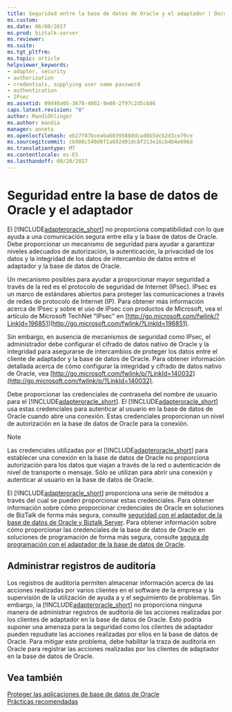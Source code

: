 ```yaml
---
title: Seguridad entre la base de datos de Oracle y el adaptador | Documentos de Microsoft
ms.custom: 
ms.date: 06/08/2017
ms.prod: biztalk-server
ms.reviewer: 
ms.suite: 
ms.tgt_pltfrm: 
ms.topic: article
helpviewer_keywords:
- adapter, security
- authorization
- credentials, supplying user name password
- authentication
- IPsec
ms.assetid: 09d40a05-3678-4002-9e08-2f97c2d5c686
caps.latest.revision: "8"
author: MandiOhlinger
ms.author: mandia
manager: anneta
ms.openlocfilehash: eb27f87bceaba6039588ddcad6b5dcb2d3ce79ce
ms.sourcegitcommit: cb908c540d8f1a692d01dc8f313e16cb4b4e696d
ms.translationtype: MT
ms.contentlocale: es-ES
ms.lasthandoff: 09/20/2017
---
```

# <a name="security-between-the-oracle-database-and-the-adapter"></a>Seguridad entre la base de datos de Oracle y el adaptador
El [!INCLUDE[adapteroracle_short](../../includes/adapteroracle-short-md.md)] no proporciona compatibilidad con lo que ayuda a una comunicación segura entre ella y la base de datos de Oracle. Debe proporcionar un mecanismo de seguridad para ayudar a garantizar niveles adecuados de autorización, la autenticación, la privacidad de los datos y la integridad de los datos de intercambio de datos entre el adaptador y la base de datos de Oracle.  
  
 Un mecanismo posibles para ayudar a proporcionar mayor seguridad a través de la red es el protocolo de seguridad de Internet (IPsec). IPsec es un marco de estándares abiertos para proteger las comunicaciones a través de redes de protocolo de Internet (IP). Para obtener más información acerca de IPsec y sobre el uso de IPsec con productos de Microsoft, vea el artículo de Microsoft TechNet "IPsec" en [http://go.microsoft.com/fwlink/?LinkId=196851](http://go.microsoft.com/fwlink/?LinkId=196851).  
  
 Sin embargo, en ausencia de mecanismos de seguridad como IPsec, el administrador debe configurar el cifrado de datos nativo de Oracle y la integridad para asegurarse de intercambios de proteger los datos entre el cliente de adaptador y la base de datos de Oracle. Para obtener información detallada acerca de cómo configurar la integridad y cifrado de datos nativo de Oracle, vea [http://go.microsoft.com/fwlink/p/?LinkId=140032](http://go.microsoft.com/fwlink/p/?LinkId=140032).  
  
 Debe proporcionar las credenciales de contraseña del nombre de usuario para el [!INCLUDE[adapteroracle_short](../../includes/adapteroracle-short-md.md)]. El [!INCLUDE[adapteroracle_short](../../includes/adapteroracle-short-md.md)] usa estas credenciales para autenticar al usuario en la base de datos de Oracle cuando abre una conexión. Estas credenciales proporcionan un nivel de autorización en la base de datos de Oracle para la conexión.  
  
> [!NOTE]
>  Las credenciales utilizadas por el [!INCLUDE[adapteroracle_short](../../includes/adapteroracle-short-md.md)] para establecer una conexión en la base de datos de Oracle no proporciona autorización para los datos que viajan a través de la red o autenticación de nivel de transporte o mensaje. Sólo se utilizan para abrir una conexión y autenticar al usuario en la base de datos de Oracle.  
  
 El [!INCLUDE[adapteroracle_short](../../includes/adapteroracle-short-md.md)] proporciona una serie de métodos a través del cual se pueden proporcionar estas credenciales. Para obtener información sobre cómo proporcionar credenciales de Oracle en soluciones de BizTalk de forma más segura, consulte [seguridad con el adaptador de la base de datos de Oracle y Biztalk Server](../../adapters-and-accelerators/adapter-oracle-database/security-with-the-oracle-database-adapter-and-biztalk-server.md). Para obtener información sobre cómo proporcionar las credenciales de la base de datos de Oracle en soluciones de programación de forma más segura, consulte [segura de programación con el adaptador de la base de datos de Oracle](../../adapters-and-accelerators/adapter-oracle-database/secure-programming-with-the-oracle-database-adapter.md).  
  
## <a name="managing-audit-logs"></a>Administrar registros de auditoría  
 Los registros de auditoría permiten almacenar información acerca de las acciones realizadas por varios clientes en el software de la empresa y la supervisión de la utilización de ayuda a y el seguimiento de problemas. Sin embargo, la [!INCLUDE[adapteroracle_short](../../includes/adapteroracle-short-md.md)] no proporciona ninguna manera de administrar registros de auditoría de las acciones realizadas por los clientes de adaptador en la base de datos de Oracle. Esto podría suponer una amenaza para la seguridad como los clientes de adaptador pueden repudiate las acciones realizadas por ellos en la base de datos de Oracle. Para mitigar este problema, debe habilitar la traza de auditoría en Oracle para registrar las acciones realizadas por los clientes de adaptador en la base de datos de Oracle.  
  
## <a name="see-also"></a>Vea también  
[Proteger las aplicaciones de base de datos de Oracle](../../adapters-and-accelerators/adapter-oracle-database/secure-your-oracle-database-applications.md)   
[Prácticas recomendadas](../../adapters-and-accelerators/adapter-oracle-database/best-practices-to-secure-the-oracle-database-adapter.md)